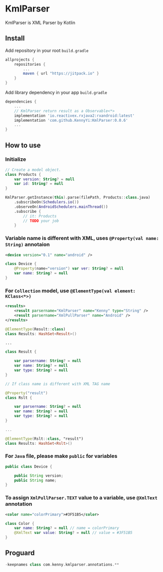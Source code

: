 # KmlParser

KmlParser is XML Parser by Kotlin

## Install

Add repository in your root `build.gradle`

```groovy
allprojects {
    repositories {
        ...
        maven { url "https://jitpack.io" }
    }
}
```

Add library dependency in your app `build.gradle`

```groovy
dependencies {
    ...
    // KmlParser return result as a Observable<*>
    implementation 'io.reactivex.rxjava2:rxandroid:latest'
    implementation 'com.github.KennyYi:KmlParser:0.0.6'
    ...
}
```

## How to use

### Initialize

```Kotlin
// Create a model object.
class Products {
    var version: String? = null
    var id: String? = null
}
```

```Kotlin
KmlParser.getInstance(this).parse(filePath, Products::class.java)
    .subscribeOn(Schedulers.io())
    .observeOn(AndroidSchedulers.mainThread())
    .subscribe {
        // it: Products
        // TODO your job
    }
```

### Variable name is different with XML, uses `@Property(val name: String)` annotaion

```xml
<device version="0.1" name="android" />
```

```Kotlin
class Device {
    @Property(name="version") var ver: String? = null
    var name: String? = null
}
```

### For `Collection` model, use `@ElementType(val element: KClass<*>)`

```xml
<results>
    <result parsername="KmlParser" name="Kenny" type="String" />
    <result parsername="XmlPullParser" name="Android" />
</results>
```

```Kotlin
@ElementType(Result::class)
class Results: HashSet<Result>()

...

class Result {

    var parsername: String? = null
    var name: String? = null
    var type: String? = null
}
```

```Kotlin
// If class name is different with XML TAG name

@Property("result")
class Rslt {

    var parsername: String? = null
    var name: String? = null
    var type: String? = null
}

...

@ElementType(Rslt::class, "result")
class Results: HashSet<Rslt>()
```

### For `Java` file, please make `public` for variables

```java
public class Device {

    public String version;
    public String name;
}
```

### To assign `XmlPullParser.TEXT` value to a variable, use `@XmlText` annotation

```xml
<color name="colorPrimary">#3F51B5</color>
```

```Kotlin
class Color {
    var name: String? = null // name = colorPrimary
    @XmlText var value: String? = null // value = #3F51B5
}
```

## Proguard

```groovy
-keepnames class com.kenny.kmlparser.annotations.**
```
